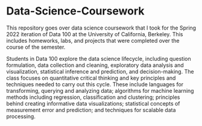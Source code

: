 # Data-Science-Coursework

This repository goes over data science coursework that I took for the Spring 2022 iteration of Data 100 at the University of California, Berkeley.  This includes homeworks, labs, and projects that were completed over the course of the semester.

Students in Data 100 explore the data science lifecycle, including question formulation, data collection and cleaning, exploratory data analysis and visualization, statistical inference and prediction​, and decision-making.​ The class focuses on quantitative critical thinking​ and key principles and techniques needed to carry out this cycle. These include languages for transforming, querying and analyzing data; algorithms for machine learning methods including regression, classification and clustering; principles behind creating informative data visualizations; statistical concepts of measurement error and prediction; and techniques for scalable data processing.
